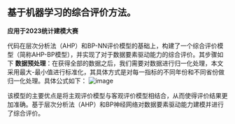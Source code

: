 ## 基于机器学习的综合评价方法。
**应用于2023统计建模大赛**

代码在层次分析法（AHP）和BP-NN评价模型的基础上，构建了一个综合评价模型（简称AHP-BP模型），并实现了对于数据要素驱动能力的综合评价。其步骤如下
**数据预处理**：在获得全部的数据之后，我们需要对数据进行归一化处理，本文采用最大-最小值进行标准化，其具体方式是对每一指标的不同年份和不同省份做归一化处理。具体公式如下：
![image](https://github.com/ajh666ajhajh/AHP-BP/assets/115549995/29d6c4d8-a211-4a84-849b-a4cbc3af5a88)



该模型的主要优点是将主观评价模型与客观评价模型相结合，从而使得评价结果更加准确。基于层次分析法（AHP）和BP神经网络对数据要素驱动能力建模并进行了综合评价。













